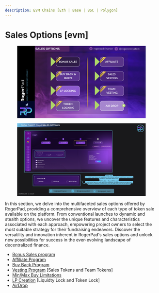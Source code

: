 ```yaml
---
description: EVM Chains [Eth | Base | BSC | Polygon]
---
```


# Sales Options \[evm]



<figure><img src="../../.gitbook/assets/5.png" alt=""><figcaption></figcaption></figure>

<figure><img src="../../.gitbook/assets/Step 3 - Sales Options.png" alt=""><figcaption></figcaption></figure>

In this section, we delve into the multifaceted sales options offered by RogerPad, providing a comprehensive overview of each type of token sale available on the platform. From conventional launches to dynamic and stealth options, we uncover the unique features and characteristics associated with each approach, empowering project owners to select the most suitable strategy for their fundraising endeavors. Discover the versatility and innovation inherent in RogerPad's sales options and unlock new possibilities for success in the ever-evolving landscape of decentralized finance.

* [Bonus Sales program](https://docs.rogerpad.finance/devleopers-corner/sales-options/bonus-sales-program)
* [Affiliate Program](https://docs.rogerpad.finance/devleopers-corner/sales-options/affiliate-program)
* [Buy Back Program](https://docs.rogerpad.finance/devleopers-corner/sales-options/buy-back-and-burn-program)
* [Vesting Program](https://docs.rogerpad.finance/devleopers-corner/sales-options/sales-vesting-program)  \[Sales Tokens and Team Tokens]
* [Min/Max Buy Limitations](https://docs.rogerpad.finance/v/rogerpad-solana-chain/solana-chain/solana-chain/roger-pad-details/varied-sales-options/min-max-buy)
* [LP Creation](https://docs.rogerpad.finance/v/rogerpad-solana-chain/solana-chain/solana-chain/roger-pad-details/varied-sales-options/lp-creation) \[Liquidty Lock and Token Lock]
* [AirDrop ](https://docs.rogerpad.finance/roger-eco-system/roger-eco-system/in-development/rogerpad/roger-air-drop)
